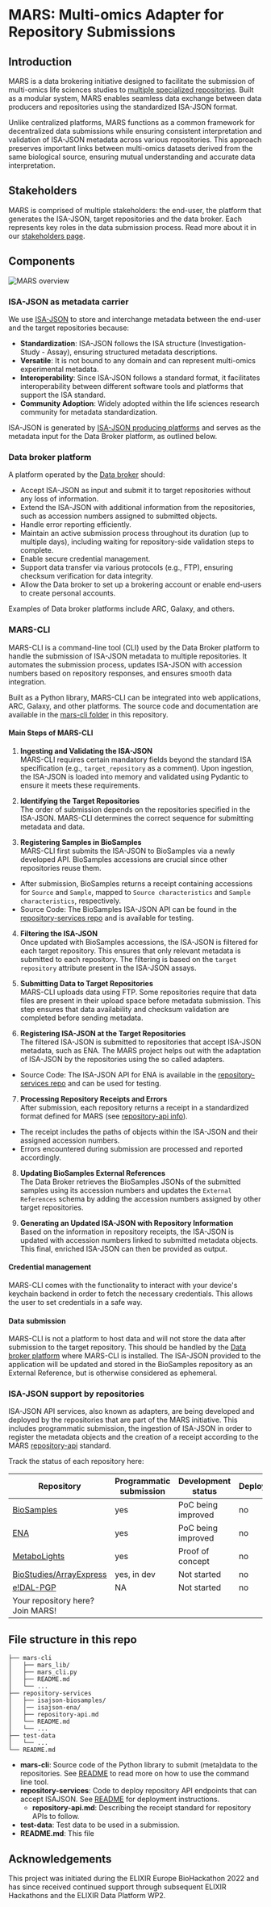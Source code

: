 # MARS: Multi-omics Adapter for Repository Submissions

## Introduction

MARS is a data brokering initiative designed to facilitate the submission of multi-omics life sciences studies to [multiple specialized repositories](#isa-json-support-by-repositories). Built as a modular system, MARS enables seamless data exchange between data producers and repositories using the standardized ISA-JSON format.

Unlike centralized platforms, MARS functions as a common framework for decentralized data submissions while ensuring consistent interpretation and validation of ISA-JSON metadata across various repositories. This approach preserves important links between multi-omics datasets derived from the same biological source, ensuring mutual understanding and accurate data interpretation.

## Stakeholders

MARS is comprised of multiple stakeholders: the end-user, the platform that generates the ISA-JSON, target repositories and the data broker. Each represents key roles in the data submission process. Read more about it in our [stakeholders page](/stakeholders.md).


## Components

![MARS overview](/MARS_overview.svg)


### ISA-JSON as metadata carrier

We use [ISA-JSON](https://isatools.readthedocs.io/en/latest/isamodel.html) to store and interchange metadata between the end-user and the target repositories because:

- **Standardization**: ISA-JSON follows the ISA structure (Investigation- Study - Assay), ensuring structured metadata descriptions.
- **Versatile**: It is not bound to any domain and can represent multi-omics experimental metadata.
- **Interoperability**: Since ISA-JSON follows a standard format, it facilitates interoperability between different software tools and platforms that support the ISA standard. 
- **Community Adoption**: Widely adopted within the life sciences research community for metadata standardization.

ISA-JSON is generated by [ISA-JSON producing platforms](/stakeholders.md#isa-json-producing-platforms) and serves as the metadata input for the Data Broker platform, as outlined below.

### Data broker platform

A platform operated by the [Data broker](/stakeholders.md#data-broker) should:  

- Accept ISA-JSON as input and submit it to target repositories without any loss of information.  
- Extend the ISA-JSON with additional information from the repositories, such as accession numbers assigned to submitted objects.  
- Handle error reporting efficiently.  
- Maintain an active submission process throughout its duration (up to multiple days), including waiting for repository-side validation steps to complete.  
- Enable secure credential management.  
- Support data transfer via various protocols (e.g., FTP), ensuring checksum verification for data integrity.  
- Allow the Data broker to set up a brokering account or enable end-users to create personal accounts.  

Examples of Data broker platforms include ARC, Galaxy, and others.  


### MARS-CLI

MARS-CLI is a command-line tool (CLI) used by the Data Broker platform to handle the submission of ISA-JSON metadata to multiple repositories. It automates the submission process, updates ISA-JSON with accession numbers based on repository responses, and ensures smooth data integration.  

Built as a Python library, MARS-CLI can be integrated into web applications, ARC, Galaxy, and other platforms. The source code and documentation are available in the [mars-cli folder](/mars-cli/) in this repository.  

#### Main Steps of MARS-CLI  

1. **Ingesting and Validating the ISA-JSON**  
MARS-CLI requires certain mandatory fields beyond the standard ISA specification (e.g., `target_repository` as a comment). Upon ingestion, the ISA-JSON is loaded into memory and validated using Pydantic to ensure it meets these requirements.  

2. **Identifying the Target Repositories**  
The order of submission depends on the repositories specified in the ISA-JSON. MARS-CLI determines the correct sequence for submitting metadata and data.  

3. **Registering Samples in BioSamples**  
MARS-CLI first submits the ISA-JSON to BioSamples via a newly developed API. BioSamples accessions are crucial since other repositories reuse them.  

- After submission, BioSamples returns a receipt containing accessions for `Source` and `Sample`, mapped to `Source characteristics` and `Sample characteristics`, respectively.  
- Source Code: The BioSamples ISA-JSON API can be found in the [repository-services repo](/repository-services/isajson-biosamples/) and is available for testing.  

4. **Filtering the ISA-JSON**  
Once updated with BioSamples accessions, the ISA-JSON is filtered for each target repository. This ensures that only relevant metadata is submitted to each repository. The filtering is based on the `target repository` attribute present in the ISA-JSON assays.  

5. **Submitting Data to Target Repositories**  
MARS-CLI uploads data using FTP. Some repositories require that data files are present in their upload space before metadata submission. This step ensures that data availability and checksum validation are completed before sending metadata.  

6. **Registering ISA-JSON at the Target Repositories**  
The filtered ISA-JSON is submitted to repositories that accept ISA-JSON metadata, such as ENA. The MARS project helps out with the adaptation of ISA-JSON by the repositories using the so called adapters. 

- Source Code: The ISA-JSON API for ENA is available in the [repository-services repo](/repository-services/isajson-ena/) and can be used for testing.  

7. **Processing Repository Receipts and Errors**  
After submission, each repository returns a receipt in a standardized format defined for MARS (see [repository-api info](/repository-services/repository-api.md)).  

- The receipt includes the paths of objects within the ISA-JSON and their assigned accession numbers.  
- Errors encountered during submission are processed and reported accordingly.  

8. **Updating BioSamples External References**  
The Data Broker retrieves the BioSamples JSONs of the submitted samples using its accession numbers and updates the `External References` schema by adding the accession numbers assigned by other target repositories.  

9. **Generating an Updated ISA-JSON with Repository Information**  
Based on the information in repository receipts, the ISA-JSON is updated with accession numbers linked to submitted metadata objects. This final, enriched ISA-JSON can then be provided as output.  

#### Credential management

MARS-CLI comes with the functionality to interact with your device's keychain backend in order to fetch the necessary credentials. This allows the user to set credentials in a safe way. 

#### Data submission

MARS-CLI is not a platform to host data and will not store the data after submission to the target repository. This should be handled by the [Data broker platform](#data-broker-platform) where MARS-CLI is installed. The ISA-JSON provided to the application will be updated and stored in the BioSamples repository as an External Reference, but is otherwise considered as ephemeral.


### ISA-JSON support by repositories

ISA-JSON API services, also known as adapters, are being developed and deployed by the repositories that are part of the MARS initiative. This includes programmatic submission, the ingestion of ISA-JSON in order to register the metadata objects and the creation of a receipt according to the MARS [repository-api](/repository-services/repository-api.md) standard.

Track the status of each repository here:

| Repository | Programmatic submission | Development status | Deployed | Source code |
|---|---|---|---|---|
| [BioSamples](https://www.ebi.ac.uk/biosamples/) | yes | PoC being improved | no | [GitHub](repository-services/isajson-biosamples) |
| [ENA](https://www.ebi.ac.uk/ena/browser/) | yes | PoC being improved | no | [GitHub](repository-services/isajson-ena) |
| [MetaboLights](https://www.ebi.ac.uk/metabolights/) | yes | Proof of concept | no |  |
| [BioStudies/ArrayExpress](https://www.ebi.ac.uk/biostudies/arrayexpress) | yes, in dev | Not started | no |  |
| [e!DAL-PGP](https://edal-pgp.ipk-gatersleben.de/) | NA | Not started | no |  |
| Your repository here? Join MARS!  |  |  |  |  | 

## File structure in this repo

```
├── mars-cli
│   ├── mars_lib/
│   ├── mars_cli.py
│   ├── README.md
│   └── ...
├── repository-services
│   ├── isajson-biosamples/
│   │── isajson-ena/
│   ├── repository-api.md
│   └── README.md
│   └── ...
├── test-data
│   └── ...
└── README.md
```

- **mars-cli**: Source code of the Python library to submit (meta)data to the repositories. See [README](/mars-cli/README.md) to read more on how to use the command line tool.
- **repository-services**: Code to deploy repository API endpoints that can accept ISAJSON. See [README](/repository-services/README.md) for deployment instructions. 
    - **repository-api.md**: Describing the receipt standard for repository APIs to follow.
- **test-data**: Test data to be used in a submission.
- **README.md**: This file

## Acknowledgements

This project was initiated during the ELIXIR Europe BioHackathon 2022 and has since received continued support through subsequent ELIXIR Hackathons and the ELIXIR Data Platform WP2.
